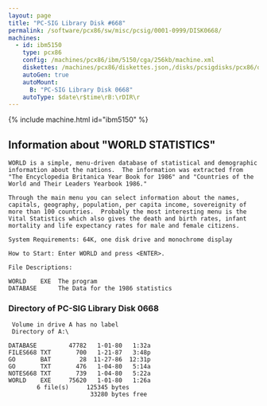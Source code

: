 ```yaml
---
layout: page
title: "PC-SIG Library Disk #668"
permalink: /software/pcx86/sw/misc/pcsig/0001-0999/DISK0668/
machines:
  - id: ibm5150
    type: pcx86
    config: /machines/pcx86/ibm/5150/cga/256kb/machine.xml
    diskettes: /machines/pcx86/diskettes.json,/disks/pcsigdisks/pcx86/diskettes.json
    autoGen: true
    autoMount:
      B: "PC-SIG Library Disk 0668"
    autoType: $date\r$time\rB:\rDIR\r
---
```


{% include machine.html id="ibm5150" %}

## Information about "WORLD STATISTICS"

    WORLD is a simple, menu-driven database of statistical and demographic
    information about the nations.  The information was extracted from
    "The Encyclopedia Britanica Year Book for 1986" and "Countries of the
    World and Their Leaders Yearbook 1986."
    
    Through the main menu you can select information about the names,
    capitals, geography, population, per capita income, sovereignity of
    more than 100 countries.  Probably the most interesting menu is the
    Vital Statistics which also gives the death and birth rates, infant
    mortality and life expectancy rates for male and female citizens.
    
    System Requirements: 64K, one disk drive and monochrome display
    
    How to Start: Enter WORLD and press <ENTER>.
    
    File Descriptions:
    
    WORLD    EXE  The program
    DATABASE      The Data for the 1986 statistics

### Directory of PC-SIG Library Disk 0668

     Volume in drive A has no label
     Directory of A:\

    DATABASE         47782   1-01-80   1:32a
    FILES668 TXT       700   1-21-87   3:48p
    GO       BAT        28  11-27-86  12:31p
    GO       TXT       476   1-04-80   5:14a
    NOTES668 TXT       739   1-04-80   5:22a
    WORLD    EXE     75620   1-01-80   1:26a
            6 file(s)     125345 bytes
                           33280 bytes free
